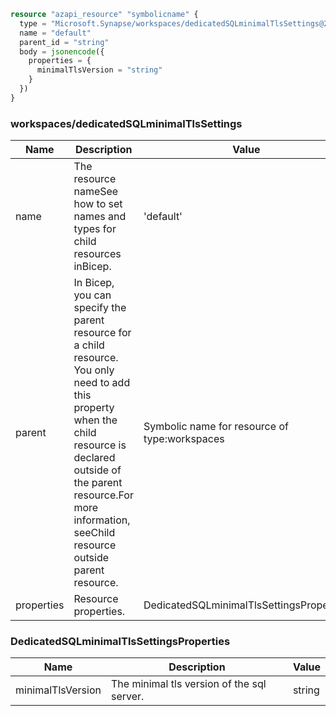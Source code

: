 ```terraform
resource "azapi_resource" "symbolicname" {
  type = "Microsoft.Synapse/workspaces/dedicatedSQLminimalTlsSettings@2021-06-01"
  name = "default"
  parent_id = "string"
  body = jsonencode({
    properties = {
      minimalTlsVersion = "string"
    }
  })
}

```

### workspaces/dedicatedSQLminimalTlsSettings

| Name | Description | Value |
|-|-|-|
| name | The resource nameSee how to set names and types for child resources inBicep. | 'default' |
| parent | In Bicep, you can specify the parent resource for a child resource. You only need to add this property when the child resource is declared outside of the parent resource.For more information, seeChild resource outside parent resource. | Symbolic name for resource of type:workspaces |
| properties | Resource properties. | DedicatedSQLminimalTlsSettingsProperties |


### DedicatedSQLminimalTlsSettingsProperties

| Name | Description | Value |
|-|-|-|
| minimalTlsVersion | The minimal tls version of the sql server. | string |


